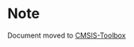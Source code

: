 # Note

Document moved to [CMSIS-Toolbox](https://github.com/Open-CMSIS-Pack/cmsis-toolbox/blob/main/docs/build-overview.md#reference-application-framework)
